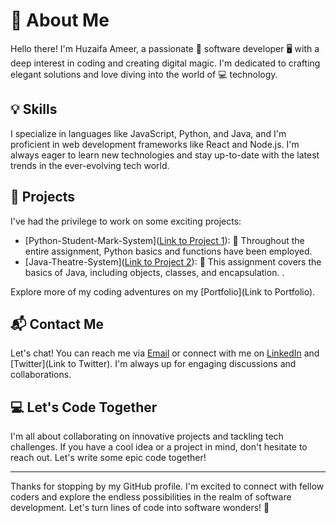 # 👋 About Me

Hello there! I'm Huzaifa Ameer, a passionate 🚀 software developer 🖥️ with a deep interest in coding and creating digital magic. I'm dedicated to crafting elegant solutions and love diving into the world of 💻 technology.


## 💡 Skills

I specialize in languages like JavaScript, Python, and Java, and I'm proficient in web development frameworks like React and Node.js. I'm always eager to learn new technologies and stay up-to-date with the latest trends in the ever-evolving tech world.

## 🚀 Projects

I've had the privilege to work on some exciting projects:

- [Python-Student-Mark-System]([Link to Project 1](https://github.com/huzaifameer/Python-Student-Marks-System/tree/5dca260e763693eaf84969ca019bb4cda0af209d#python-student-marks-system)): 🚧 Throughout the entire assignment, Python basics and functions have been employed.
- [Java-Theatre-System]([Link to Project 2](https://github.com/huzaifameer/Java-Theatre-System/tree/a6068a3696acbb25bb77753ea6297a8bc8e50a84)): 🌟 This assignment covers the basics of Java, including objects, classes, and encapsulation.
.

Explore more of my coding adventures on my [Portfolio](Link to Portfolio).

## 📬 Contact Me

Let's chat! You can reach me via [Email](huzaifaameer00@gmail.com) or connect with me on [LinkedIn](www.linkedin.com/in/huzaifa-ameer-28a126253) and [Twitter](Link to Twitter). I'm always up for engaging discussions and collaborations.

## 💻 Let's Code Together

I'm all about collaborating on innovative projects and tackling tech challenges. If you have a cool idea or a project in mind, don't hesitate to reach out. Let's write some epic code together!

---

Thanks for stopping by my GitHub profile. I'm excited to connect with fellow coders and explore the endless possibilities in the realm of software development. Let's turn lines of code into software wonders! 🌟
